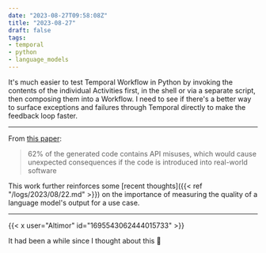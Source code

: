 ```yaml
---
date: "2023-08-27T09:58:08Z"
title: "2023-08-27"
draft: false
tags:
- temporal
- python
- language_models
---
```


It's much easier to test Temporal Workflow in Python by invoking the contents of the individual Activities first, in the shell or via a separate script, then composing them into a Workflow.
I need to see if there's a better way to surface exceptions and failures through Temporal directly to make the feedback loop faster.

---

From [this paper](https://arxiv.org/abs/2308.10335):

> 62% of the generated code contains API misuses, which would cause unexpected consequences if the code is introduced into real-world software

This work further reinforces some [recent thoughts]({{< ref "/logs/2023/08/22.md" >}}) on the importance of measuring the quality of a language model's output for a use case.

---

{{< x user="Altimor" id="1695543062444015733" >}}

It had been a while since I thought about this 😬

